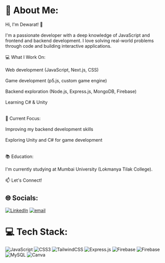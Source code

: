 # 💫 About Me:
Hi, I'm Dewarat! 🚀<br><br>I'm a passionate developer with a deep knowledge of JavaScript and frontend and backend development. I love solving real-world problems through code and building interactive applications.<br><br>💻 What I Work On:<br><br>Web development (JavaScript, Next.js, CSS)<br><br>Game development (p5.js, custom game engine)<br><br>Backend exploration (Node.js, Express.js, MongoDB, Firebase)<br><br>Learning C# & Unity<br><br><br>🎯 Current Focus:<br><br>Improving my backend development skills<br><br>Exploring Unity and C# for game development<br><br><br>📚 Education:<br><br>I'm currently studying at Mumbai University (Lokmanya Tilak College).<br><br>📫 Let's Connect!


## 🌐 Socials:
[![LinkedIn](https://img.shields.io/badge/LinkedIn-%230077B5.svg?logo=linkedin&logoColor=white)](https://linkedin.com/in/https://www.linkedin.com/in/dewarat-singh-861bb9278?utm_source=share&utm_campaign=share_via&utm_content=profile&utm_medium=android_app) [![email](https://img.shields.io/badge/Email-D14836?logo=gmail&logoColor=white)](mailto:pawansingh83751@gmail.com) 

# 💻 Tech Stack:
![JavaScript](https://img.shields.io/badge/javascript-%23323330.svg?style=for-the-badge&logo=javascript&logoColor=%23F7DF1E) ![CSS3](https://img.shields.io/badge/css3-%231572B6.svg?style=for-the-badge&logo=css3&logoColor=white) ![TailwindCSS](https://img.shields.io/badge/tailwindcss-%2338B2AC.svg?style=for-the-badge&logo=tailwind-css&logoColor=white) ![Express.js](https://img.shields.io/badge/express.js-%23404d59.svg?style=for-the-badge&logo=express&logoColor=%2361DAFB) ![Firebase](https://img.shields.io/badge/firebase-%23039BE5.svg?style=for-the-badge&logo=firebase) ![Firebase](https://img.shields.io/badge/firebase-a08021?style=for-the-badge&logo=firebase&logoColor=ffcd34) ![MySQL](https://img.shields.io/badge/mysql-4479A1.svg?style=for-the-badge&logo=mysql&logoColor=white) ![Canva](https://img.shields.io/badge/Canva-%2300C4CC.svg?style=for-the-badge&logo=Canva&logoColor=white)
<!---
# 📊 GitHub Stats:
![](https://github-readme-stats.vercel.app/api?username=DewaratSingh &theme=github_dark&hide_border=false&include_all_commits=true&count_private=true)<br/>
![](https://nirzak-streak-stats.vercel.app/?user=DewaratSingh &theme=github_dark&hide_border=false)<br/>
![](https://github-readme-stats.vercel.app/api/top-langs/?username=DewaratSingh &theme=github_dark&hide_border=false&include_all_commits=true&count_private=true&layout=compact)

---
[![](https://visitcount.itsvg.in/api?id=DewaratSingh &icon=0&color=0)](https://visitcount.itsvg.in)

<!-- Proudly created with GPRM ( https://gprm.itsvg.in ) -->

